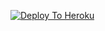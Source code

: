 [![Deploy To Heroku](https://www.herokucdn.com/deploy/button.svg)](https://heroku.com/deploy?template=https://github.com/shuklapanditnakul/Nakul9594txt)

